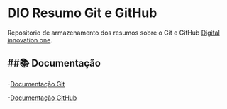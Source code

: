 
# DIO Resumo Git e GitHub

Repositorio de armazenamento dos resumos sobre o Git e GitHub [Digital innovation one](https://www.dio.me/).

##📚 Documentação
-
-[Documentação Git](https://git-scm.com/doc)

-[Documentação GitHub](https://docs.github.com/)



